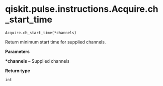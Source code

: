 # qiskit.pulse.instructions.Acquire.ch\_start\_time

`Acquire.ch_start_time(*channels)`

Return minimum start time for supplied channels.

**Parameters**

**\*channels** – Supplied channels

**Return type**

`int`
